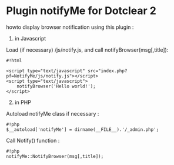 Plugin notifyMe for Dotclear 2
==============================

howto display browser notification using this plugin :

1. in Javascript

Load (if necessary) /js/notify.js, and call notifyBrowser(msg[,title]):


```
#!html

<script type="text/javascript" src="index.php?pf=NotifyMe/js/notify.js"></script>
<script type="text/javascript">
	notifyBrowser('Hello world!');
</script>

```

2. in PHP

Autoload notifyMe class if necessary :

```
#!php
$__autoload['notifyMe'] = dirname(__FILE__).'/_admin.php';
```

Call Notify() function :

```
#!php
notifyMe::NotifyBrowser(msg[,title]);
```
